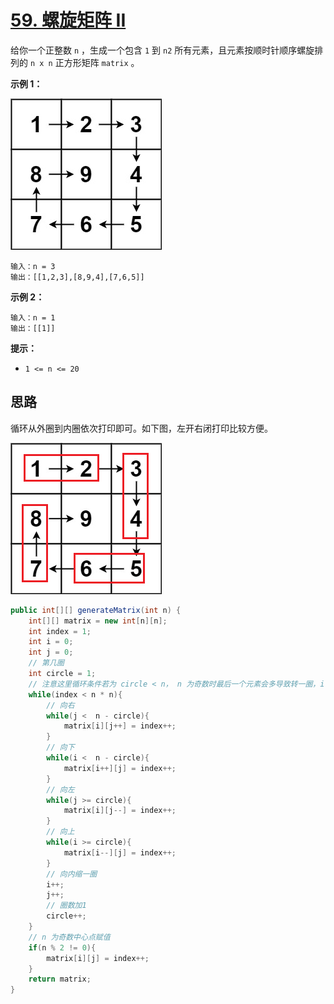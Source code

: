 # [59. 螺旋矩阵 II](https://leetcode.cn/problems/spiral-matrix-ii/)

给你一个正整数 `n` ，生成一个包含 `1` 到 `n2` 所有元素，且元素按顺时针顺序螺旋排列的 `n x n` 正方形矩阵 `matrix` 。

**示例 1：**

![img](images/59-1.jpg)

```
输入：n = 3
输出：[[1,2,3],[8,9,4],[7,6,5]]
```

**示例 2：**

```
输入：n = 1
输出：[[1]]
```

**提示：**

- `1 <= n <= 20`

## 思路

循环从外圈到内圈依次打印即可。如下图，左开右闭打印比较方便。

![无标题](images/59-2.png)

```java
public int[][] generateMatrix(int n) {
    int[][] matrix = new int[n][n];
    int index = 1;
    int i = 0;
    int j = 0;
    // 第几圈
    int circle = 1;
    // 注意这里循环条件若为 circle < n， n 为奇数时最后一个元素会多导致转一圈，i 和 j 不一定会指向中心位置，此时 circle 应当小于 n - 1
    while(index < n * n){
        // 向右
        while(j <  n - circle){
            matrix[i][j++] = index++;
        }
        // 向下
        while(i <  n - circle){
            matrix[i++][j] = index++;
        }
        // 向左
        while(j >= circle){
            matrix[i][j--] = index++;
        }
        // 向上
        while(i >= circle){
            matrix[i--][j] = index++;
        }
        // 向内缩一圈
        i++;
        j++;
        // 圈数加1
        circle++;
    }
    // n 为奇数中心点赋值
    if(n % 2 != 0){
        matrix[i][j] = index++;
    }
    return matrix;
}
```

